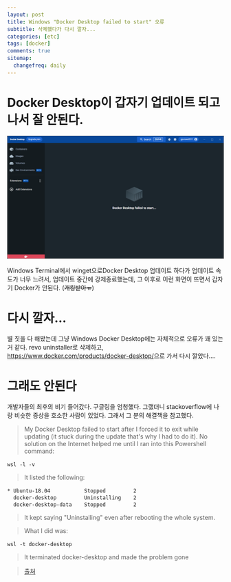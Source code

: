 ```yaml
---
layout: post
title: Windows "Docker Desktop failed to start" 오류
subtitle: 삭제했다가 다시 깔자...
categories: [etc]
tags: [docker]
comments: true
sitemap:
  changefreq: daily
---
```


# Docker Desktop이 갑자기 업데이트 되고 나서 잘 안된다.

![오류 화면](/assets/img/2022-12-05-docker-desktop-failed-to-start/오류.png)

Windows Terminal에서 winget으로Docker Desktop 업데이트 하다가 업데이트 속도가 너무 느려서, 업데이트 중간에 강제종료했는데, 그 이후로 이런 화면이 뜨면서 갑자기 Docker가 안된다. (~~개킹받아ㅠ~~)

# 다시 깔자...

별 짓을 다 해봤는데 그냥 Windows Docker Desktop에는 자체적으로 오류가 꽤 있는 거 같다. revo uninstaller로 삭제하고, <https://www.docker.com/products/docker-desktop/>으로 가서 다시 깔았다....

# 그래도 안된다

개발자들의 최후의 비기 들어갔다. 구글링을 엄청했다. 그랬더니 stackoverflow에 나랑 비슷한 증상을 호소한 사람이 있었다. 그래서 그 분의 해결책을 참고했다.

>My Docker Desktop failed to start after I forced it to exit while updating (it stuck during the update that's why I had to do it). No solution on the Internet helped me until I ran into this Powershell command:

```
wsl -l -v
```

> It listed the following:

```
* Ubuntu-18.04           Stopped         2
  docker-desktop         Uninstalling    2
  docker-desktop-data    Stopped         2
```

> It kept saying "Uninstalling" even after rebooting the whole system.

> What I did was:

```
wsl -t docker-desktop
```

> It terminated docker-desktop and made the problem gone

> [출처](https://stackoverflow.com/questions/67406780/not-able-to-start-docker-desktop-in-windows/73733654#73733654)
